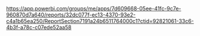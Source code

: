 https://app.powerbi.com/groups/me/apps/7d609668-05ee-41fc-9c7e-960870d7a640/reports/32dc077f-ec13-4370-93e2-c4a1b65ea250/ReportSection7191a24b6511764000c1?ctid=92821061-33c6-4b3f-a78c-c07ede52aa58